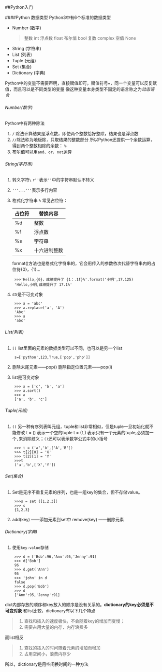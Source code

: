 ##Python入门

####Python 数据类型
Python3中有6个标准的数据类型
* Number (数字)
    >整数  int
    >浮点数  float
    >布尔值  bool
    >复数  complex
    >空值  None
* String (字符串)
* List (列表)
* Tuple (元组)
* Set (集合)
* Dictionary (字典)

Python中的变量不需要声明，直接赋值即可，赋值符号`=`，同一个变量可以反复赋值，而且可以是不同类型的变量
像这种变量本身类型不固定的语言称之为*动态语言*

###### Number(数字)
Python中有两种除法
1. `/` 除法计算结果是浮点数，即使两个整数恰好整除，结果也是浮点数
2. `//`除法称为地板除，只取结果的整数部分
所以Python还提供一个余数运算，得到两个整数相除的余数：  `%`
3. 布尔值可以用`and`、`or`、`not`运算


######  String(字符串)
1. 转义字符`\`
    `r''`表示`''`中的字符串默认不转义
2. `'''...'''`表示多行内容
3. 格式化字符串 `%`
    常见占位符：

    |  占位符  | 替换内容|
    |---------|---------|
    |%d|整数|
    |%f|浮点数|
    |%s|字符串|
    |%x|十六进制整数|

    format()方法也是格式化字符串的，它会用传入的参数依次代替字符串内的占位符{0}，{1}...
        
        >>>'Hello,{0}，成绩提升了 {1：.1f}%'.format('小明',17.125)
        'Hello,小明,成绩提升了 17.1%'  

4. str是不可变对象  

        >>> a = 'abc'
        >>> a.replace('a', 'A')
        'Abc'
        >>> a
        'abc'


###### List(列表)
1. `[]` list里面的元素的数据类型可以不同，也可以是另一个list

        s=['python',123,True,['pop','php']]
2. 删除末尾元素——pop()
    删除指定位置元素——pop(i)
3. list是可变对象

        >>> a = ['c', 'b', 'a']
        >>> a.sort()
        >>> a
        ['a', 'b', 'c']

###### Tuple(元组)
1. `()`  另一种有序列表叫元组，tuple和list非常相似，但是tuple一旦初始化就不能修改
        t = ()    表示一个空的tuple
        t = (1,)    表示只有一个元素的tuple,必须加一个`,`来消除歧义；`()`还可以表示数学公式中的小括号


        >>> t = ('a','b',['A','B'])
        >>> t[2][0] = 'X'
        >>> t[2][1] = 'Y'
        >>>t
        ('a','b',['X','Y'])

###### Set(集合)
1. Set是无序不重复元素的序列，也是一组key的集合，但不存储value。
        
        >>>s = set ([1,2,3])
        >>> s
        {1,2,3}
2. add(key)  ——添加元素到set中
    remove(key) ——删除元素


###### Dictionary(字典)
1. 使用`key-value`存储

        >>> d = ['Bob':96,'Ann':95,'Jenny':91]
        >>> d['Bob']
        96
        >>> d.get('Ann')
        95
        >>> 'john' in d
        false
        >>> d.pop('Bob')
        >>> d
        ['Ann':95,'Jenny':91]

dict内部存放的顺序和key放入的顺序是没有关系的。**dictionary的key必须是不可变对象**
和list比较，dictionary有以下几个特点
>1. 查找和插入的速度极快，不会随着key的增加而变慢；
>2. 需要占用大量的内存，内存浪费多

而list相反
>1. 查找的插入的时间随着元素的增加而增加
>2. 占用空间小，浪费内存少

所以，dictionary是用空间换时间的一种方法









